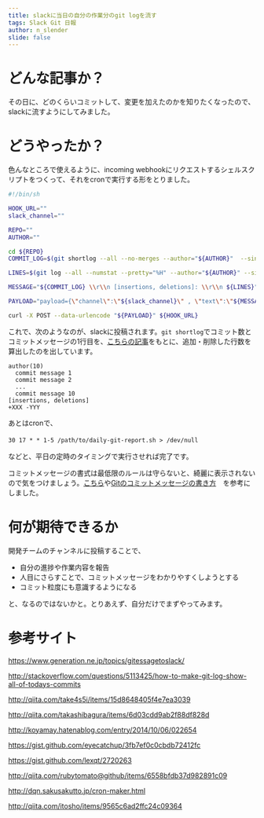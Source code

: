 ```yaml
---
title: slackに当日の自分の作業分のgit logを流す
tags: Slack Git 日報
author: n_slender
slide: false
---
```

# どんな記事か？
その日に、どのくらいコミットして、変更を加えたのかを知りたくなったので、slackに流すようにしてみました。

# どうやったか？

色んなところで使えるように、incoming webhookにリクエストするシェルスクリプトをつくって、それをcronで実行する形をとりました。


```daily-git-report.sh
#!/bin/sh

HOOK_URL=""
slack_channel=""

REPO=""
AUTHOR=""

cd ${REPO}
COMMIT_LOG=$(git shortlog --all --no-merges --author="${AUTHOR}"  --since="midnight")

LINES=$(git log --all --numstat --pretty="%H" --author="${AUTHOR}" --since="midnight" | awk 'NF==3 {plus+=$1; minus+=$2} END {printf("+%d, -%d\n", plus, minus)}')

MESSAGE="${COMMIT_LOG} \\r\\n [insertions, deletions]: \\r\\n ${LINES}"

PAYLOAD="payload={\"channel\":\"${slack_channel}\" , \"text\":\"${MESSAGE}\"}"

curl -X POST --data-urlencode "${PAYLOAD}" ${HOOK_URL}
```

これで、次のようなのが、slackに投稿されます。`git shortlog`でコミット数とコミットメッセージの1行目を、[こちらの記事](http://koyamay.hatenablog.com/entry/2014/10/06/022654)をもとに、追加・削除した行数を算出したのを出しています。

```
author(10)
  commit message 1
  commit message 2
  ...
  commit message 10
[insertions, deletions]
+XXX -YYY

```

あとはcronで、

`30 17 * * 1-5 /path/to/daily-git-report.sh > /dev/null`　

などと、平日の定時のタイミングで実行させれば完了です。

コミットメッセージの書式は最低限のルールは守らないと、綺麗に表示されないので気をつけましょう。[こちら](http://qiita.com/itosho/items/9565c6ad2ffc24c09364)や[Gitのコミットメッセージの書き方](http://postd.cc/how-to-write-a-git-commit-message/)　を参考にしました。

# 何が期待できるか

開発チームのチャンネルに投稿することで、

- 自分の進捗や作業内容を報告
- 人目にさらすことで、コミットメッセージをわかりやすくしようとする
- コミット粒度にも意識するようになる

と、なるのではないかと。とりあえず、自分だけでまずやってみます。

# 参考サイト

https://www.generation.ne.jp/topics/gitessagetoslack/

http://stackoverflow.com/questions/5113425/how-to-make-git-log-show-all-of-todays-commits

http://qiita.com/take4s5i/items/15d8648405f4e7ea3039

http://qiita.com/takashibagura/items/6d03cdd9ab2f88df828d

http://koyamay.hatenablog.com/entry/2014/10/06/022654

https://gist.github.com/eyecatchup/3fb7ef0c0cbdb72412fc

https://gist.github.com/lexqt/2720263

http://qiita.com/rubytomato@github/items/6558bfdb37d982891c09

http://dqn.sakusakutto.jp/cron-maker.html

http://qiita.com/itosho/items/9565c6ad2ffc24c09364

